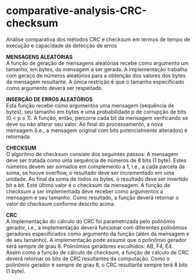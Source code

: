 # comparative-analysis-CRC-checksum
Análise comparativa dos métodos CRC e checksum em termos de tempo de execução e capacidade de detecção de erros

**MENSAGENS ALEATÓRIAS**  
A função de geração de mensagens aleatórias recebe como argumento um tamanho, em bytes, da mensagem a ser gerada. A implementação trabalha com geraço de números aleatórios para a obtenção dos valores dos bytes da mensagem resultante. A única restrição é que o tamanho especificado como argumento deverá ser respeitado.  

**INSERÇÃO DE ERROS ALEATÓRIOS**  
Esta função recebe como argumentos uma mensagem (sequência de bytes), seu tamanho em bytes e uma probabilidade p de corrupção de bits (0 < p ≤ 1). A função, então, percorre cada bit da mensagem verificando se deve ou não alterar seu valor. Ao final do processamento, a nova mensagem (i.e., a mensagem original com bits potencialmente alterados) é retornada.  

**CHECKSUM**  
O algoritmo de checksum consiste dos seguintes passos:
A mensagem deve ser tratada como uma sequência de números de 8 bits (1 byte).
Estes números devem ser somados em complemento a 1, i.e., a cada parcela da soma, se houve overflow, o resultado deve ser incrementado em uma unidade.
Ao final da soma de todos os bytes, o resultado deve ser invertido bit a bit. Este último valor é o checksum da mensagem.
A função de checksum a ser implementada deve receber como argumentos a mensagem e seu tamanho. Como resultado, a função deverá retornar o valor do checksum conforme descrito acima.  

**CRC**  
A implementação do cálculo do CRC foi parametrizada pelo polinômio gerador, i.e., a implementação deverá funcionar com diferentes polinômios geradores especificados como argumento da função (além da mensagem e de seu tamanho). A implementação pode assumir que o polinômio gerador será sempre de grau 8.
Polinômios geradores escolhidos: AB, F4, E4.  
Assim como a função de cálculo de checksum, a função de cálculo de CRC deverá retornar os bits de CRC resultantes da computação. Como o polinômio gerador é sempre de grau 8, o CRC resultante sempre terá 8 bits (1 byte).
